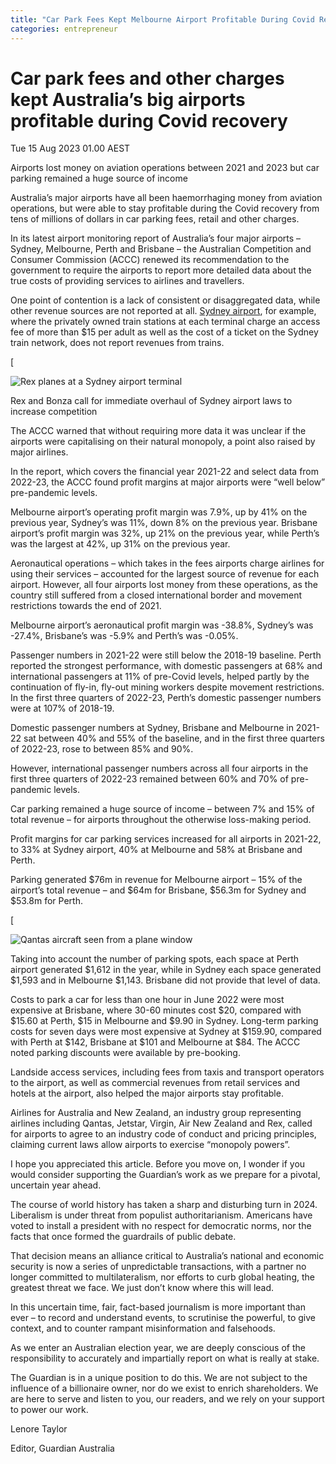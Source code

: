 ```yaml
---
title: "Car Park Fees Kept Melbourne Airport Profitable During Covid Recovery"
categories: entrepreneur
---
```





# Car park fees and other charges kept Australia’s big airports profitable during Covid recovery

Tue 15 Aug 2023 01.00 AEST

Airports lost money on aviation operations between 2021 and 2023 but car parking remained a huge source of income

Australia’s major airports have all been haemorrhaging money from aviation operations, but were able to stay profitable during the Covid recovery from tens of millions of dollars in car parking fees, retail and other charges.

In its latest airport monitoring report of Australia’s four major airports – Sydney, Melbourne, Perth and Brisbane – the Australian Competition and Consumer Commission (ACCC) renewed its recommendation to the government to require the airports to report more detailed data about the true costs of providing services to airlines and travellers.

One point of contention is a lack of consistent or disaggregated data, while other revenue sources are not reported at all. [Sydney airport](https://www.theguardian.com/australia-news/sydney-airport), for example, where the privately owned train stations at each terminal charge an access fee of more than $15 per adult as well as the cost of a ticket on the Sydney train network, does not report revenues from trains.

[

![Rex planes at a Sydney airport terminal](https://i.guim.co.uk/img/media/e0d382fce184f37b4828b192b9cc4f1be565577e/0_146_3945_2367/master/3945.jpg?width=460&quality=85&auto=format&fit=max&s=6e02c10e8b86d5d081d031026e60f58a)

Rex and Bonza call for immediate overhaul of Sydney airport laws to increase competition

The ACCC warned that without requiring more data it was unclear if the airports were capitalising on their natural monopoly, a point also raised by major airlines.

In the report, which covers the financial year 2021-22 and select data from 2022-23, the ACCC found profit margins at major airports were “well below” pre-pandemic levels.

Melbourne airport’s operating profit margin was 7.9%, up by 41% on the previous year, Sydney’s was 11%, down 8% on the previous year. Brisbane airport’s profit margin was 32%, up 21% on the previous year, while Perth’s was the largest at 42%, up 31% on the previous year.

Aeronautical operations – which takes in the fees airports charge airlines for using their services – accounted for the largest source of revenue for each airport. However, all four airports lost money from these operations, as the country still suffered from a closed international border and movement restrictions towards the end of 2021.

Melbourne airport’s aeronautical profit margin was -38.8%, Sydney’s was -27.4%, Brisbane’s was -5.9% and Perth’s was -0.05%.

Passenger numbers in 2021-22 were still below the 2018-19 baseline. Perth reported the strongest performance, with domestic passengers at 68% and international passengers at 11% of pre-Covid levels, helped partly by the continuation of fly-in, fly-out mining workers despite movement restrictions. In the first three quarters of 2022-23, Perth’s domestic passenger numbers were at 107% of 2018-19.

Domestic passenger numbers at Sydney, Brisbane and Melbourne in 2021-22 sat between 40% and 55% of the baseline, and in the first three quarters of 2022-23, rose to between 85% and 90%.

However, international passenger numbers across all four airports in the first three quarters of 2022-23 remained between 60% and 70% of pre-pandemic levels.

Car parking remained a huge source of income – between 7% and 15% of total revenue – for airports throughout the otherwise loss-making period.

Profit margins for car parking services increased for all airports in 2021-22, to 33% at Sydney airport, 40% at Melbourne and 58% at Brisbane and Perth.

Parking generated $76m in revenue for Melbourne airport – 15% of the airport’s total revenue – and $64m for Brisbane, $56.3m for Sydney and $53.8m for Perth.

[

![Qantas aircraft seen from a plane window](https://i.guim.co.uk/img/media/643b96a637711c20b793bf04a5d90469e0f46d9d/833_761_5059_3036/master/5059.jpg?width=460&quality=85&auto=format&fit=max&s=7a5651e5efdd897ebd47c02c50d74d88)


Taking into account the number of parking spots, each space at Perth airport generated $1,612 in the year, while in Sydney each space generated $1,593 and in Melbourne $1,143. Brisbane did not provide that level of data.

Costs to park a car for less than one hour in June 2022 were most expensive at Brisbane, where 30-60 minutes cost $20, compared with $15.60 at Perth, $15 in Melbourne and $9.90 in Sydney. Long-term parking costs for seven days were most expensive at Sydney at $159.90, compared with Perth at $142, Brisbane at $101 and Melbourne at $84. The ACCC noted parking discounts were available by pre-booking.

Landside access services, including fees from taxis and transport operators to the airport, as well as commercial revenues from retail services and hotels at the airport, also helped the major airports stay profitable.

Airlines for Australia and New Zealand, an industry group representing airlines including Qantas, Jetstar, Virgin, Air New Zealand and Rex, called for airports to agree to an industry code of conduct and pricing principles, claiming current laws allow airports to exercise “monopoly powers”.

I hope you appreciated this article. Before you move on, I wonder if you would consider supporting the Guardian’s work as we prepare for a pivotal, uncertain year ahead.

The course of world history has taken a sharp and disturbing turn in 2024. Liberalism is under threat from populist authoritarianism. Americans have voted to install a president with no respect for democratic norms, nor the facts that once formed the guardrails of public debate.

That decision means an alliance critical to Australia’s national and economic security is now a series of unpredictable transactions, with a partner no longer committed to multilateralism, nor efforts to curb global heating, the greatest threat we face. We just don’t know where this will lead.

In this uncertain time, fair, fact-based journalism is more important than ever – to record and understand events, to scrutinise the powerful, to give context, and to counter rampant misinformation and falsehoods.

As we enter an Australian election year, we are deeply conscious of the responsibility to accurately and impartially report on what is really at stake. 

The Guardian is in a unique position to do this. We are not subject to the influence of a billionaire owner, nor do we exist to enrich shareholders. We are here to serve and listen to you, our readers, and we rely on your support to power our work.

Lenore Taylor

Editor, Guardian Australia